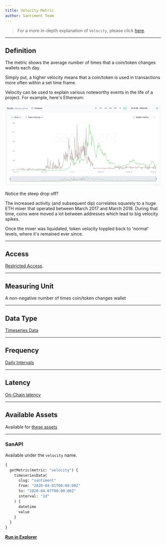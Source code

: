 ```yaml
---
title: Velocity Metric
author: Santiment Team
---
```


> For a more in-depth explanation of `Velocity`, please click [here](/metrics/velocity/velocity-technical).

---

## Definition

The metric shows the average number of times that a coin/token changes wallets
each day.

Simply put, a higher velocity means that a coin/token is used in transactions
more often within a set time frame.

Velocity can be used to explain various noteworthy events in the life of a
project. For example, here's Ethereum:

![ethereum-velocity](ethereum-velocity.png)

Notice the steep drop off?

The increased activity (and subsequent dip) correlates squarely to a huge ETH
mixer that operated between March 2017 and March 2018. During that time, coins
were moved a lot between addresses which lead to big velocity spikes.

Once the mixer was liquidated, token velocity toppled back to 'normal' levels,
where it's remained ever since.

---

## Access

[Restricted Access](/metrics/details/access#restricted-access).

---

## Measuring Unit

A non-negative number of times coin/token changes wallet

---

## Data Type

[Timeseries Data](/metrics/details/data-type#timeseries-data)

---

## Frequency

[Daily Intervals](/metrics/details/frequency#daily-frequency)

---

## Latency

[On-Chain latency](/metrics/details/latency#on-chain-latency)

---

## Available Assets

Available for [these
assets](<https://api.santiment.net/graphiql?variables=&query=%7B%0A%20%20getMetric(metric%3A%20%22velocity%22)%20%7B%0A%20%20%20%20metadata%20%7B%0A%20%20%20%20%20%20availableSlugs%0A%20%20%20%20%7D%0A%20%20%7D%0A%7D%0A>)

---

### SanAPI

Available under the `velocity` name.

```graphql
{
  getMetric(metric: "velocity") {
    timeseriesData(
      slug: "santiment"
      from: "2020-04-01T00:00:00Z"
      to: "2020-04-07T00:00:00Z"
      interval: "1d"
    ) {
      datetime
      value
    }
  }
}
```

[**Run in
Explorer**](<https://api.santiment.net/graphiql?variables=&query=%7B%0A%20%20getMetric(metric%3A%20%22velocity%22)%20%7B%0A%20%20%20%20timeseriesData(%0A%20%20%20%20%20%20slug%3A%20%22santiment%22%0A%20%20%20%20%20%20from%3A%20%222020-04-01T00%3A00%3A00Z%22%0A%20%20%20%20%20%20to%3A%20%222020-04-07T00%3A00%3A00Z%22%0A%20%20%20%20%20%20interval%3A%20%221d%22)%20%7B%0A%20%20%20%20%20%20%20%20datetime%0A%20%20%20%20%20%20%20%20value%0A%20%20%20%20%7D%0A%20%20%7D%0A%7D%0A>)
